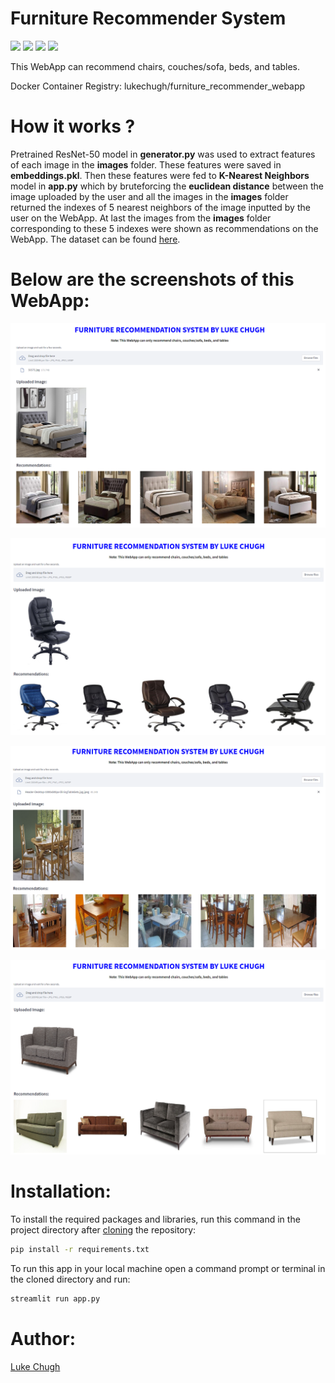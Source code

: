 # Furniture Recommender System

![](https://img.shields.io/badge/python-3.7-blueviolet)
![](https://img.shields.io/badge/tensorflow-2.9.0-fuchsia)
![](https://img.shields.io/badge/scikit--learn-0.24.1-blue)
![](https://img.shields.io/badge/streamlit-1.9.1-brightgreen)

This WebApp can recommend chairs, couches/sofa, beds, and tables.

Docker Container Registry: lukechugh/furniture_recommender_webapp

# How it works ?
Pretrained ResNet-50 model in **generator.py** was used to extract features of each image in the **images** folder. These features were saved in **embeddings.pkl**. Then these features were fed to **K-Nearest Neighbors** model in **app.py** which by bruteforcing the **euclidean distance** between the image uploaded by the user and all the images in the **images** folder returned the indexes of 5 nearest neighbors of the image inputted by the user on the WebApp. At last the images from the **images** folder corresponding to these 5 indexes were shown as recommendations on the WebApp. The dataset can be found [here](https://www.kaggle.com/competitions/day-3-kaggle-competition/data). 

# Below are the screenshots of this WebApp:

![Capture](https://github.com/luke-chugh/Furniture-Recommender-WebApp/blob/main/screenshots/bed.png)

![Capture](https://github.com/luke-chugh/Furniture-Recommender-WebApp/blob/main/screenshots/chair.png)

![Capture](https://github.com/luke-chugh/Furniture-Recommender-WebApp/blob/main/screenshots/table.png)

![Capture](https://github.com/luke-chugh/Furniture-Recommender-WebApp/blob/main/screenshots/couch.png)

# Installation:
To install the required packages and libraries, run this command in the project directory after [cloning](https://www.howtogeek.com/451360/how-to-clone-a-github-repository/) the repository:
```bash
pip install -r requirements.txt
```
To run this app in your local machine open a command prompt or terminal in the cloned directory and run:
```bash
streamlit run app.py
```
# Author:
[Luke Chugh](https://www.linkedin.com/in/luke-chugh-2b2043181/)
